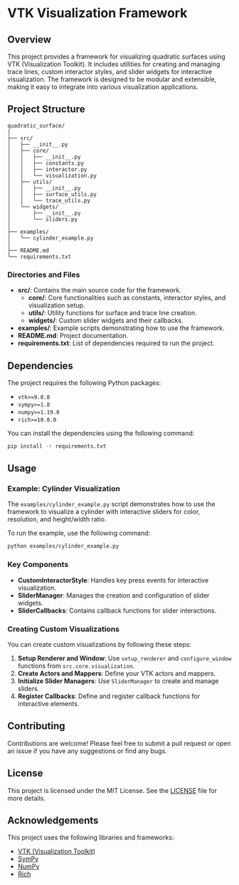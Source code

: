 # VTK Visualization Framework

## Overview

This project provides a framework for visualizing quadratic surfaces using VTK (Visualization Toolkit). It includes utilities for creating and managing trace lines, custom interactor styles, and slider widgets for interactive visualization. The framework is designed to be modular and extensible, making it easy to integrate into various visualization applications.

## Project Structure

```
quadratic_surface/
│
├── src/
│   ├── __init__.py
│   ├── core/
│   │   ├── __init__.py
│   │   ├── constants.py
│   │   ├── interactor.py
│   │   └── visualization.py
│   ├── utils/
│   │   ├── __init__.py
│   │   ├── surface_utils.py
│   │   └── trace_utils.py
│   └── widgets/
│       ├── __init__.py
│       └── sliders.py
│
├── examples/
│   └── cylinder_example.py
│
├── README.md
└── requirements.txt

```

### Directories and Files

- **src/**: Contains the main source code for the framework.
  - **core/**: Core functionalities such as constants, interactor styles, and visualization setup.
  - **utils/**: Utility functions for surface and trace line creation.
  - **widgets/**: Custom slider widgets and their callbacks.
- **examples/**: Example scripts demonstrating how to use the framework.
- **README.md**: Project documentation.
- **requirements.txt**: List of dependencies required to run the project.

## Dependencies

The project requires the following Python packages:

- `vtk>=9.0.0`
- `sympy>=1.8`
- `numpy>=1.19.0`
- `rich>=10.0.0`

You can install the dependencies using the following command:

```sh
pip install -r requirements.txt

```

## Usage

### Example: Cylinder Visualization

The `examples/cylinder_example.py` script demonstrates how to use the framework to visualize a cylinder with interactive sliders for color, resolution, and height/width ratio.

To run the example, use the following command:

```sh
python examples/cylinder_example.py
```

### Key Components

- **CustomInteractorStyle**: Handles key press events for interactive visualization.
- **SliderManager**: Manages the creation and configuration of slider widgets.
- **SliderCallbacks**: Contains callback functions for slider interactions.

### Creating Custom Visualizations

You can create custom visualizations by following these steps:

1. **Setup Renderer and Window**: Use `setup_renderer` and `configure_window` functions from `src.core.visualization`.
2. **Create Actors and Mappers**: Define your VTK actors and mappers.
3. **Initialize Slider Managers**: Use `SliderManager` to create and manage sliders.
4. **Register Callbacks**: Define and register callback functions for interactive elements.

## Contributing

Contributions are welcome! Please feel free to submit a pull request or open an issue if you have any suggestions or find any bugs.

## License

This project is licensed under the MIT License. See the [LICENSE](LICENSE) file for more details.

## Acknowledgements

This project uses the following libraries and frameworks:

- [VTK (Visualization Toolkit)](https://vtk.org/)
- [SymPy](https://www.sympy.org/)
- [NumPy](https://numpy.org/)
- [Rich](https://github.com/willmcgugan/rich)
```
